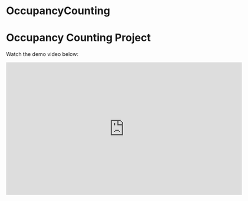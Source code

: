 # OccupancyCounting

# Occupancy Counting Project

Watch the demo video below:

<iframe width="640" height="360"
    src="https://www.youtube.com/embed/L_6ClcSzLx8"
    frameborder="0"
    allowfullscreen>
</iframe>
